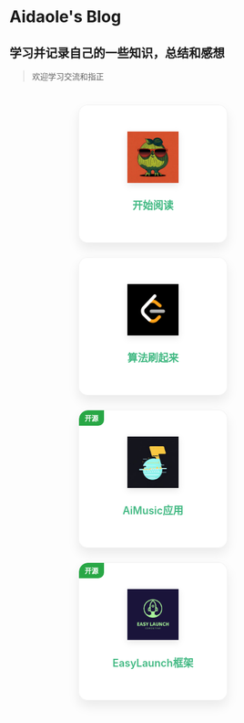 # Aidaole's Blog

## 学习并记录自己的一些知识，总结和感想

> 欢迎学习交流和指正

<div class="card-container">
  <a href="/android/aimusic.md" class="card">
    <img src="images/ic_aidaole.jpeg" class="card-icon" alt="Github">
    <div class="card-title">开始阅读</div>
  </a>
  <a href="/algorithm/README.md" class="card">
    <img src="images/ic_leetcode.png" class="card-icon" alt="算法">
    <div class="card-title">算法刷起来</div>
  </a>
  <a href="https://github.com/aidaole/AiMusic" class="card">
    <div class="badge opensource">开源</div>
    <img src="images/ic_aimusic.jpg" class="card-icon" alt="开始阅读">
    <div class="card-title">AiMusic应用</div>
  </a>
  <a href="https://github.com/aidaole/EasyLaunch" class="card">
    <div class="badge opensource">开源</div>
    <img src="images/ic_easylaucn.png" class="card-icon" alt="Android">
    <div class="card-title">EasyLaunch框架</div>
  </a>
</div>

<!-- 自定义样式 -->
<style>
  .card-container {
    display: flex;
    flex-wrap: wrap;
    justify-content: center;
    gap: 25px;
    margin: 40px 0;
  }
  
  .card {
    position: relative;
    width: 220px;
    height: 200px;
    background: rgba(255, 255, 255, 0.9);
    border-radius: 16px;
    box-shadow: 0 10px 20px rgba(0, 0, 0, 0.08);
    display: flex;
    flex-direction: column;
    align-items: center;
    justify-content: center;
    text-decoration: none;
    color: #333;
    transition: all 0.4s cubic-bezier(0.175, 0.885, 0.32, 1.275);
    border: 1px solid rgba(0, 0, 0, 0.05);
    padding: 20px;
    backdrop-filter: blur(5px);
    overflow: hidden;
  }
  
  .card:hover {
    transform: translateY(-8px) scale(1.02);
    box-shadow: 0 15px 30px rgba(0, 0, 0, 0.12);
    border-color: var(--theme-color, #42b983);
  }

  .card:before {
    content: '';
    position: absolute;
    top: 0;
    left: 0;
    width: 100%;
    height: 100%;
    background: linear-gradient(225deg, transparent 60%, rgba(66, 185, 131, 0.1));
    z-index: -1;
    opacity: 0;
    transition: opacity 0.4s ease;
  }

  .card:hover:before {
    opacity: 1;
  }
  
  .card-icon {
    max-width: 90px;
    max-height: 90px;
    margin-bottom: 20px;
    object-fit: contain;
    filter: drop-shadow(0 4px 6px rgba(0, 0, 0, 0.1));
    transition: transform 0.3s ease;
  }

  .card:hover .card-icon {
    transform: scale(1.1);
  }
  
  .card-title {
    font-size: 18px;
    font-weight: 600;
    color: var(--theme-color, #42b983);
    text-align: center;
    margin-top: 5px;
    position: relative;
    padding-bottom: 8px;
  }

  .card-title:after {
    content: '';
    position: absolute;
    bottom: 0;
    left: 50%;
    transform: translateX(-50%);
    width: 0;
    height: 2px;
    background-color: var(--theme-color, #42b983);
    transition: width 0.3s ease;
  }

  .card:hover .card-title:after {
    width: 70%;
  }

  .badge {
    position: absolute;
    top: 0;
    left: 0;
    padding: 5px 10px;
    font-size: 12px;
    font-weight: bold;
    color: white;
    border-top-left-radius: 16px;
    border-bottom-right-radius: 10px;
    z-index: 2;
  }

  .badge.opensource {
    background-color: #28a745;
  }

  section.cover .cover-main h1 {
    color: var(--theme-color, #42b983);
    font-size: 4rem;
    margin: 1rem 0;
    text-shadow: 0 2px 4px rgba(0, 0, 0, 0.1);
  }

  section.cover .cover-main h2 {
    font-size: 1.5rem;
    margin: 1rem 0;
    color: #444;
  }

  section.cover .cover-main blockquote {
    font-size: 1.2rem;
    color: #666;
    margin: 2rem 0;
    border-left: 4px solid var(--theme-color, #42b983);
    padding-left: 20px;
  }

  @media (max-width: 768px) {
    .card-container {
      gap: 15px;
    }
    
    .card {
      width: 160px;
      height: 180px;
      padding: 15px;
    }
    
    .card-icon {
      max-width: 70px;
      max-height: 70px;
    }
    
    .card-title {
      font-size: 16px;
    }
  }
</style>

<!-- ![](images/_coverpage/2025-03-11-22-02-44.png ':size=300') -->
